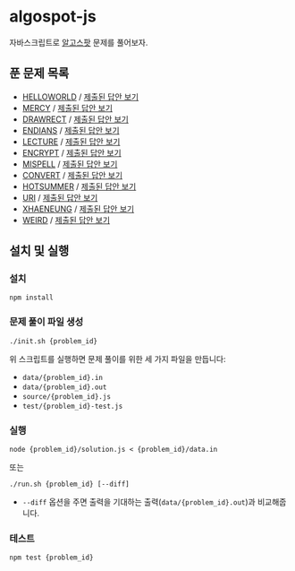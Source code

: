 # algospot-js

자바스크립트로 [알고스팟](https://algospot.com/) 문제를 풀어보자.

## 푼 문제 목록

- [HELLOWORLD](https://algospot.com/judge/problem/read/HELLOWORLD) / [제출된 답안 보기](https://algospot.com/judge/submission/recent/?problem=HELLOWORLD&user=haru&language=js&state=6)
- [MERCY](https://algospot.com/judge/problem/read/MERCY) / [제출된 답안 보기](https://algospot.com/judge/submission/recent/?problem=MERCY&user=haru&language=js&state=6)
- [DRAWRECT](https://algospot.com/judge/problem/read/DRAWRECT) / [제출된 답안 보기](https://algospot.com/judge/submission/recent/?problem=DRAWRECT&user=haru&language=js&state=6)
- [ENDIANS](https://algospot.com/judge/problem/read/ENDIANS) / [제출된 답안 보기](https://algospot.com/judge/submission/recent/?problem=ENDIANS&user=haru&language=js&state=6)
- [LECTURE](https://algospot.com/judge/problem/read/LECTURE) / [제출된 답안 보기](https://algospot.com/judge/submission/recent/?problem=LECTURE&user=haru&language=js&state=6)
- [ENCRYPT](https://algospot.com/judge/problem/read/ENCRYPT) / [제출된 답안 보기](https://algospot.com/judge/submission/recent/?problem=ENCRYPT&user=haru&language=js&state=6)
- [MISPELL](https://algospot.com/judge/problem/read/MISPELL) / [제출된 답안 보기](https://algospot.com/judge/submission/recent/?problem=MISPELL&user=haru&language=js&state=6)
- [CONVERT](https://algospot.com/judge/problem/read/CONVERT) / [제출된 답안 보기](https://algospot.com/judge/submission/recent/?problem=CONVERT&user=haru&language=js&state=6)
- [HOTSUMMER](https://algospot.com/judge/problem/read/HOTSUMMER) / [제출된 답안 보기](https://algospot.com/judge/submission/recent/?problem=HOTSUMMER&user=haru&language=js&state=6)
- [URI](https://algospot.com/judge/problem/read/URI) / [제출된 답안 보기](https://algospot.com/judge/submission/recent/?problem=URI&user=haru&language=js&state=6)
- [XHAENEUNG](https://algospot.com/judge/problem/read/XHAENEUNG) / [제출된 답안 보기](https://algospot.com/judge/submission/recent/?problem=XHAENEUNG&user=haru&language=js&state=6)
- [WEIRD](https://algospot.com/judge/problem/read/WEIRD) / [제출된 답안 보기](https://algospot.com/judge/submission/recent/?problem=WEIRD&user=haru&language=js&state=)

## 설치 및 실행

### 설치

```
npm install
```

### 문제 풀이 파일 생성

```
./init.sh {problem_id}
```

위 스크립트를 실행하면 문제 풀이를 위한 세 가지 파일을 만듭니다:

- `data/{problem_id}.in`
- `data/{problem_id}.out`
- `source/{problem_id}.js`
- `test/{problem_id}-test.js`

### 실행

```
node {problem_id}/solution.js < {problem_id}/data.in
```

또는

```
./run.sh {problem_id} [--diff]
```

- `--diff` 옵션을 주면 출력을 기대하는 출력(`data/{problem_id}.out`)과 비교해줍니다.

### 테스트

```
npm test {problem_id}
```
